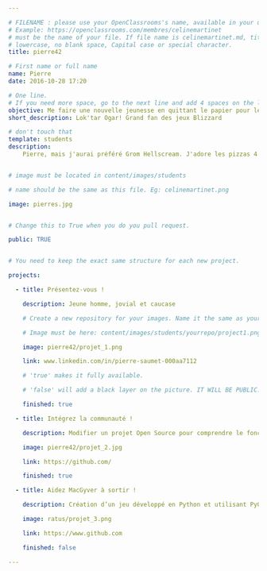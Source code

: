 ```yaml
---

# FILENAME : please use your OpenClassrooms's name, available in your url.
# Example: https://openclassrooms.com/membres/celinemartinet
# must be the name of your file. If file name is celinemartinet.md, title is celinemartinet.
# lowercase, no blank space, Capital case or special character.
title: pierre42

# First name or full name
name: Pierre
date: 2016-10-28 17:20

# One line.
# If you need more space, go to the next line and add 4 spaces on the left, as in 'description'.
objective: Me faire une nouvelle jeunesse en quittant le papier pour le digital.
short_description: Lok'tar Ogar! Grand fan des jeux Blizzard

# don't touch that
template: students
description:
    Pierre, mais j'aurai préféré Grom Hellscream. J'adore les pizzas 4 fromages, le surf, la musique. Et je fais une formation développeur d'appli Python.


# image must be located in content/images/students

# name should be the same as this file. Eg: celinemartinet.png

image: pierres.jpg


# Change this to True when you do you pull request.

public: TRUE


# You need to keep the exact same structure for each new project.

projects:

  - title: Présentez-vous !

    description: Jeune homme, jovial et caucase

    # Create a new repository for your images. Name it the same as your nickname and profile picture.

    # Image must be here: content/images/students/yourrepo/project1.png

    image: pierre42/projet_1.png

    link: www.linkedin.com/in/pierre-saumet-000aa7112

    # 'true' makes it fully available.

    # 'false' will add a black layer on the picture. IT WILL BE PUBLIC!

    finished: true

  - title: Intégrez la communauté !

    description: Modifier un projet Open Source pour comprendre le fonctionnement de Git, de Github et des pull requests. 

    image: pierre42/projet_2.jpg

    link: https://github.com/

    finished: true

  - title: Aidez MacGyver à sortir !

    description: Création d’un jeu développé en Python et utilisant PyGame.

    image: ratus/projet_3.png

    link: https://www.github.com

    finished: false

---
```

